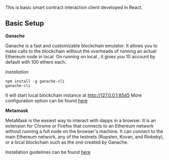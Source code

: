 This is basic smart contract interaction client developed in React. 


## Basic Setup 
  
  **Ganache**
  
  Ganache is a fast and customizable blockchain emulator. It allows you to make calls to the blockchain without the overheads     of running an actual Ethereum node in local. On running on local , it gives you 10 account by default with 100 ethers each.

  *Installation*
  
    npm install -g ganache-cli
    ganache-cli
  
  It will start local blockchain instance at http://127.0.0.1:8545 
  More configuration option can be found [here](https://www.npmjs.com/package/ganache-cli)
  
  **Metamask**
  
MetaMask is the easiest way to interact with dapps in a browser. It is an extension for Chrome or Firefox that connects to an Ethereum network without running a full node on the browser's machine. It can connect to the main Ethereum network, any of the testnets (Ropsten, Kovan, and Rinkeby), or a local blockchain such as the one created by Ganache.

Installation guidelines can be found [here](https://metamask.io/)




      
      
    
    



